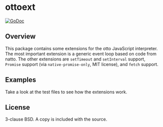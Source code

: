 ottoext
=======

[![GoDoc](https://godoc.org/fknsrs.biz/p/ottoext?status.svg)](https://godoc.org/fknsrs.biz/p/ottoext)

Overview
--------

This package contains some extensions for the otto JavaScript interpreter. The
most important extension is a generic event loop based on code from natto. The
other extensions are `setTimeout` and `setInterval` support, `Promise` support
(via `native-promise-only`, MIT license), and `fetch` support.

Examples
--------

Take a look at the test files to see how the extensions work.

License
-------

3-clause BSD. A copy is included with the source.
